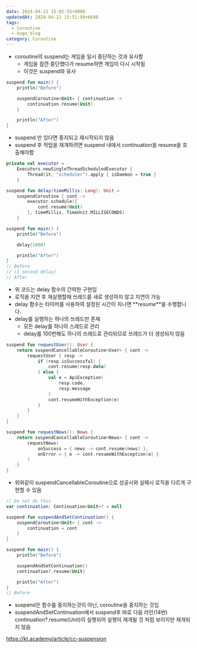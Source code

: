 ```yaml
---
date: 2024-04-21 15:02:55+0000
updatedAt: 2024-04-21 15:51:56+6640
tags:
  - Coroutine
  - hugo_blog
category: Coroutine
---
```

- coroutine의 suspend는 게임을 일시 중단하는 것과 유사함
	- 게임을 잠깐 중단했다가 resume하면 게임이 다시 시작됨
	- 이것은 suspend와 유사

```kotlin
suspend fun main() {
    println("Before")

    suspendCoroutine<Unit> { continuation ->
        continuation.resume(Unit)
    }

    println("After")
}
```
- suspend 만 있다면 중지되고 재시작되지 않음
- suspend 후 작업을 재개하려면 suspend 내에서 continuation을 resume을 호출해야함

```kotlin
private val executor =
    Executors.newSingleThreadScheduledExecutor {
        Thread(it, "scheduler").apply { isDaemon = true }
    }

suspend fun delay(timeMillis: Long): Unit =
    suspendCoroutine { cont ->
        executor.schedule({
            cont.resume(Unit)
        }, timeMillis, TimeUnit.MILLISECONDS)
    }

suspend fun main() {
    println("Before")

    delay(1000)

    println("After")
}
// Before
// (1 second delay)
// After
```
- 위 코드는 delay 함수의 간략한 구현임
- 로직을 지연 후  재실행할때 쓰레드를 새로 생성하지 않고 지연이 가능
- delay 함수는 타이머를 사용하여 설정된 시간이 지나면 **_resume_**을 수행합니다.
- delay를 실행하는 하나의 쓰레드만 존재
	- 모든 delay를 하나의 스레드로 관리
	- delay를 100번해도 하나의 쓰레드로 관리되므로 쓰레드가 더 생성되지 않음

```kotlin
suspend fun requestUser(): User {
    return suspendCancellableCoroutine<User> { cont ->
        requestUser { resp ->
            if (resp.isSuccessful) {
                cont.resume(resp.data)
            } else {
                val e = ApiException(
                    resp.code,
                    resp.message
                )
                cont.resumeWithException(e)
            }
        }
    }
}

suspend fun requestNews(): News {
    return suspendCancellableCoroutine<News> { cont ->
        requestNews(
            onSuccess = { news -> cont.resume(news) },
            onError = { e -> cont.resumeWithException(e) }
        )
    }
}
```

- 위와같이 suspendCancellableCoroutine으로 성공시와 실패시 로직을 다르게 구현할 수 있음

```kotlin
// Do not do this
var continuation: Continuation<Unit>? = null

suspend fun suspendAndSetContinuation() {
    suspendCoroutine<Unit> { cont ->
        continuation = cont
    }
}

suspend fun main() {
    println("Before")

    suspendAndSetContinuation()
    continuation?.resume(Unit)

    println("After")
}
// Before
```
- suspend은 함수를 중지하는것이 아닌, coroutine을 중지하는 것임
- suspendAndSetContinuation에서 suspend후 바로 다음 라인(14번) continuation?.resume(Unit)이 실행되어 실행이 재개될 것 처럼 보이지만 재개되지 않음

https://kt.academy/article/cc-suspension